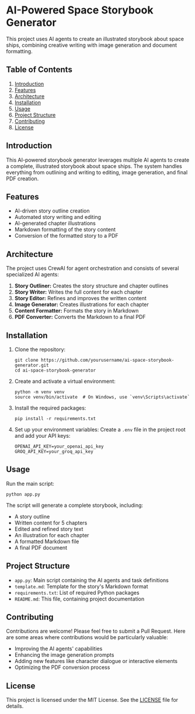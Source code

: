 # AI-Powered Space Storybook Generator

This project uses AI agents to create an illustrated storybook about space ships, combining creative writing with image generation and document formatting.

## Table of Contents
1. [Introduction](#introduction)
2. [Features](#features)
3. [Architecture](#architecture)
4. [Installation](#installation)
5. [Usage](#usage)
6. [Project Structure](#project-structure)
7. [Contributing](#contributing)
8. [License](#license)

## Introduction

This AI-powered storybook generator leverages multiple AI agents to create a complete, illustrated storybook about space ships. The system handles everything from outlining and writing to editing, image generation, and final PDF creation.

## Features

- AI-driven story outline creation
- Automated story writing and editing
- AI-generated chapter illustrations
- Markdown formatting of the story content
- Conversion of the formatted story to a PDF

## Architecture

The project uses CrewAI for agent orchestration and consists of several specialized AI agents:

1. **Story Outliner:** Creates the story structure and chapter outlines
2. **Story Writer:** Writes the full content for each chapter
3. **Story Editor:** Refines and improves the written content
4. **Image Generator:** Creates illustrations for each chapter
5. **Content Formatter:** Formats the story in Markdown
6. **PDF Converter:** Converts the Markdown to a final PDF

## Installation

1. Clone the repository:
   ```
   git clone https://github.com/yourusername/ai-space-storybook-generator.git
   cd ai-space-storybook-generator
   ```

2. Create and activate a virtual environment:
   ```
   python -m venv venv
   source venv/bin/activate  # On Windows, use `venv\Scripts\activate`
   ```

3. Install the required packages:
   ```
   pip install -r requirements.txt
   ```

4. Set up your environment variables:
   Create a `.env` file in the project root and add your API keys:
   ```
   OPENAI_API_KEY=your_openai_api_key
   GROQ_API_KEY=your_groq_api_key
   ```

## Usage

Run the main script:
```
python app.py
```

The script will generate a complete storybook, including:
- A story outline
- Written content for 5 chapters
- Edited and refined story text
- An illustration for each chapter
- A formatted Markdown file
- A final PDF document

## Project Structure

- `app.py`: Main script containing the AI agents and task definitions
- `template.md`: Template for the story's Markdown format
- `requirements.txt`: List of required Python packages
- `README.md`: This file, containing project documentation

## Contributing

Contributions are welcome! Please feel free to submit a Pull Request. Here are some areas where contributions would be particularly valuable:

- Improving the AI agents' capabilities
- Enhancing the image generation prompts
- Adding new features like character dialogue or interactive elements
- Optimizing the PDF conversion process

## License

This project is licensed under the MIT License. See the [LICENSE](LICENSE) file for details.